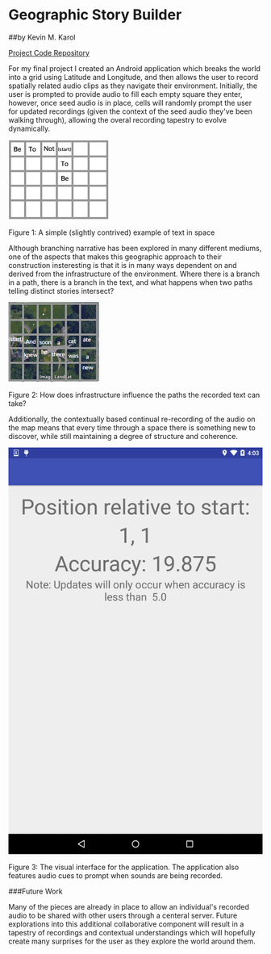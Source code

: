 # Geographic Story Builder
##by Kevin M. Karol

[Project Code Repository](https://github.com/kevinmkarol/geographic_story)

For my final project I created an Android application which breaks the world into a grid using Latitude and Longitude, and then allows the user to record spatially related audio clips as they navigate their environment.  Initially, the user is prompted to provide audio to fill each empty square they enter, however, once seed audio is in place, cells will randomly prompt the user for updated recordings (given the context of the seed audio they've been walking through), allowing the overal recording tapestry to evolve dynamically.

![](images/contrived_map.png)

Figure 1: A simple (slightly contrived) example of text in space

Although branching narrative has been explored in many different mediums, one of the aspects that makes this geographic approach to their construction insteresting is that it is in many ways dependent on and derived from the infrastructure of the environment.  Where there is a branch in a path, there is a branch in the text, and what happens when two paths telling distinct stories intersect?  


![](images/superimposed_map.png)

Figure 2: How does infrastructure influence the paths the recorded text can take?

Additionally, the contextually based continual re-recording of the audio on the map means that every time through a space there is something new to discover, while still maintaining a degree of structure and coherence.


![](images/screen_capture.png)

Figure 3: The visual interface for the application.  The application also features audio cues to prompt when sounds are being recorded.



###Future Work

Many of the pieces are already in place to allow an individual's recorded audio to be shared with other users through a centeral server.  Future explorations into this additional collaborative component will result in a tapestry of recordings and contextual understandings which will hopefully create many surprises for the user as they explore the world around them.
